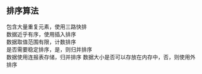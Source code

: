 ## 排序算法
包含大量重复元素，使用三路快排  
数据近乎有序，使用插入排序  
数据取值范围有限，计数排序  
是否需要稳定排序，是，则归并排序  
数据使用连报表存储，归并排序
数据大小是否可以存放在内存中，否，则使用外排序    